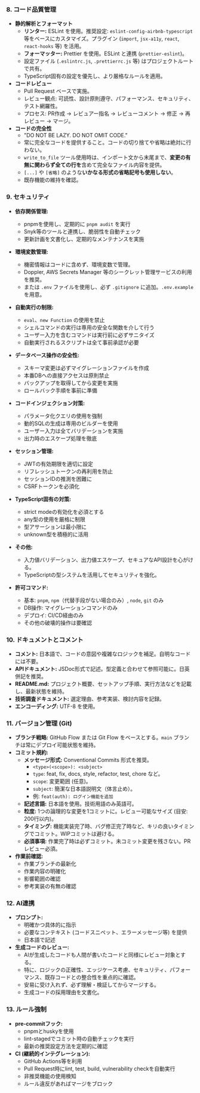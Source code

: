 ### 8. コード品質管理

- **静的解析とフォーマット**
  - **リンター:** ESLint を使用。推奨設定: `eslint-config-airbnb-typescript` 等をベースにカスタマイズ。プラグイン (`import`, `jsx-a11y`, `react`, `react-hooks` 等) を活用。
  - **フォーマッター:** Prettier を使用。ESLint と連携 (`prettier-eslint`)。
  - 設定ファイル (`.eslintrc.js`, `.prettierrc.js` 等) はプロジェクトルートで共有。
  - TypeScript固有の設定を優先し、より厳格なルールを適用。
- **コードレビュー**
  - Pull Request ベースで実施。
  - レビュー観点: 可読性、設計原則遵守、パフォーマンス、セキュリティ、テスト網羅性。
  - プロセス: PR作成 → レビュアー指名 → レビューコメント → 修正 → 再レビュー → マージ。
- **コードの完全性**
   - "DO NOT BE LAZY. DO NOT OMIT CODE."
   - 常に完全なコードを提供すること。コードの切り捨てや省略は絶対に行わない。
   - `write_to_file` ツール使用時は、インポート文から末尾まで、**変更の有無に関わらず全ての行を**含めて完全なファイル内容を提供。
   - `[...]` や `[省略]` のような**いかなる形式の省略記号も使用しない**。
   - 既存機能の維持を確認。

### 9. セキュリティ

- **依存関係管理:**
  - pnpmを使用し、定期的に `pnpm audit` を実行
  - Snyk等のツールと連携し、脆弱性を自動チェック
  - 更新計画を文書化し、定期的なメンテナンスを実施

- **環境変数管理:**
  - 機密情報はコードに含めず、環境変数で管理。
  - Doppler, AWS Secrets Manager 等のシークレット管理サービスの利用を推奨。
  - または `.env` ファイルを使用し、必ず `.gitignore` に追加。`.env.example` を用意。

- **自動実行の制限:**
  - `eval`、`new Function` の使用を禁止
  - シェルコマンドの実行は専用の安全な関数を介して行う
  - ユーザー入力を含むコマンドは実行前に必ずサニタイズ
  - 自動実行されるスクリプトは全て事前承認が必要

- **データベース操作の安全性:**
  - スキーマ変更は必ずマイグレーションファイルを作成
  - 本番DBへの直接アクセスは原則禁止
  - バックアップを取得してから変更を実施
  - ロールバック手順を事前に準備

- **コードインジェクション対策:**
  - パラメータ化クエリの使用を強制
  - 動的SQLの生成は専用のビルダーを使用
  - ユーザー入力は全てバリデーションを実施
  - 出力時のエスケープ処理を徹底

- **セッション管理:**
  - JWTの有効期限を適切に設定
  - リフレッシュトークンの再利用を防止
  - セッションIDの推測を困難に
  - CSRFトークンを必須化

- **TypeScript固有の対策:**
  - strict modeの有効化を必須とする
  - any型の使用を厳格に制限
  - 型アサーションは最小限に
  - unknown型を積極的に活用

- **その他:**
  - 入力値バリデーション、出力値エスケープ、セキュアなAPI設計を心がける。
  - TypeScriptの型システムを活用してセキュリティを強化。

- **許可コマンド:**
  - 基本: `pnpm`, `npm`（代替手段がない場合のみ）, `node`, `git` のみ
  - DB操作: マイグレーションコマンドのみ
  - デプロイ: CI/CD経由のみ
  - その他の破壊的操作は要確認

### 10. ドキュメントとコメント

- **コメント:** 日本語で、コードの意図や複雑なロジックを補足。自明なコードには不要。
- **APIドキュメント:** JSDoc形式で記述。型定義と合わせて参照可能に。日英併記を推奨。
- **README.md:** プロジェクト概要、セットアップ手順、実行方法などを記載し、最新状態を維持。
- **技術調査ドキュメント:** 選定理由、参考実装、検討内容を記録。
- **エンコーディング:** UTF-8 を使用。

### 11. バージョン管理 (Git)

- **ブランチ戦略:** GitHub Flow または Git Flow をベースとする。`main` ブランチは常にデプロイ可能状態を維持。
- **コミット規約:**
  - **メッセージ形式:** Conventional Commits 形式を推奨。
    - `<type>(<scope>): <subject>`
    - `type`: feat, fix, docs, style, refactor, test, chore など。
    - `scope`: 変更範囲 (任意)。
    - `subject`: 簡潔な日本語説明文（体言止め）。
    - 例: `feat(auth): ログイン機能を追加`
  - **記述言語:** 日本語を使用。技術用語のみ英語可。
  - **粒度:** 1つの論理的な変更を1コミットに。レビュー可能なサイズ (目安: 200行以内)。
  - **タイミング:** 機能実装完了時、バグ修正完了時など、キリの良いタイミングでコミット。WIPコミットは避ける。
  - **必須事項:** 作業完了時は必ずコミット。未コミット変更を残さない。PRレビュー必須。
- **作業前確認:**
  - 作業ブランチの最新化
  - 作業内容の明確化
  - 影響範囲の確認
  - 参考実装の有無の確認

### 12. AI連携

- **プロンプト:**
  - 明確かつ具体的に指示
  - 必要なコンテキスト (コードスニペット、エラーメッセージ等) を提供
  - 日本語で記述
- **生成コードのレビュー:**
  - AIが生成したコードも人間が書いたコードと同様にレビュー対象とする。
  - 特に、ロジックの正確性、エッジケース考慮、セキュリティ、パフォーマンス、既存コードとの整合性を重点的に確認。
  - 安易に受け入れず、必ず理解・検証してからマージする。
  - 生成コードの採用理由を文書化。

### 13. ルール強制

- **pre-commitフック:**
  - pnpmとhuskyを使用
  - lint-stagedでコミット時の自動チェックを実行
  - 最新の推奨設定方法を定期的に確認
- **CI (継続的インテグレーション):**
  - GitHub Actions等を利用
  - Pull Request時にlint, test, build, vulnerability checkを自動実行
  - 非推奨機能の使用検知
  - ルール違反があればマージをブロック